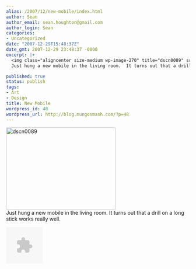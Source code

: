 ```yaml
---
alias: /2007/12/new-mobile/index.html
author: Sean
author_email: sean.houghton@gmail.com
author_login: Sean
categories:
- Uncategorized
date: "2007-12-29T15:48:37Z"
date_gmt: 2007-12-29 23:48:37 -0800
excerpt: |+
  <img class="aligncenter size-medium wp-image-270" title="dscn0089" src="{{site.url_root}}/media/2007/12/dscn0089-300x225.jpg" alt="dscn0089" width="300" height="225" />
  Just hung a new mobile in the living room.  It turns out that a drill on a long stick works really well.

published: true
status: publish
tags:
- Art
- Design
title: New Mobile
wordpress_id: 48
wordpress_url: http://blog.mungosmash.com/?p=48
---
```

<img class="aligncenter size-medium wp-image-270" title="dscn0089" src="{{site.url_root}}/media/2007/12/dscn0089-300x225.jpg" alt="dscn0089" width="300" height="225" /><br />
Just hung a new mobile in the living room.  It turns out that a drill on a long stick works really well.

<a id="more"></a><a id="more-48"></a>

<object classid="clsid:02bf25d5-8c17-4b23-bc80-d3488abddc6b" width="100" height="100" codebase="http://www.apple.com/qtactivex/qtplugin.cab#version=6,0,2,0"><param name="src" value="/StreamLinks/Mobile_Streaming.qtl" /><param name="autoplay" value="true" /><param name="pluginspage" value="http://www.apple.com/quicktime/download/" /><param name="controller" value="true" /><param name="pluginurl" value="http://www.apple.com/quicktime/download/" /><embed type="video/quicktime" width="100" height="100" src="/StreamLinks/Mobile_Streaming.qtl" pluginurl="http://www.apple.com/quicktime/download/" controller="true" pluginspage="http://www.apple.com/quicktime/download/" autoplay="true"></embed></object>

